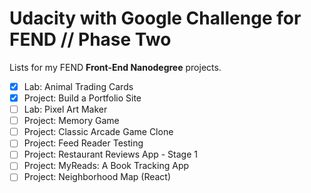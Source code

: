 # Udacity with Google Challenge for FEND // Phase Two

Lists for my FEND **Front-End Nanodegree** projects.

- [x] Lab: Animal Trading Cards
- [x] Project: Build a Portfolio Site
- [ ] Lab: Pixel Art Maker
- [ ] Project: Memory Game
- [ ] Project: Classic Arcade Game Clone
- [ ] Project: Feed Reader Testing
- [ ] Project: Restaurant Reviews App - Stage 1
- [ ] Project: MyReads: A Book Tracking App
- [ ] Project: Neighborhood Map (React)